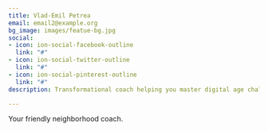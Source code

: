 ```yaml
---
title: Vlad-Emil Petrea
email: email2@example.org
bg_image: images/featue-bg.jpg
social:
- icon: ion-social-facebook-outline
  link: "#"
- icon: ion-social-twitter-outline
  link: "#"
- icon: ion-social-pinterest-outline
  link: "#"
description: Transformational coach helping you master digital age challenges.

---
```

Your friendly neighborhood coach.